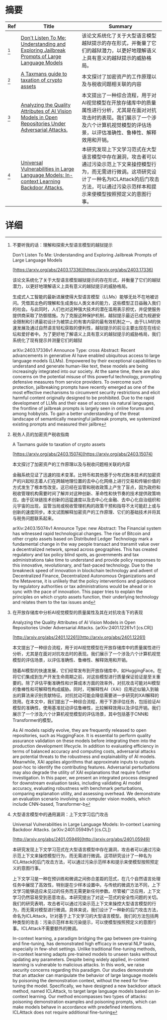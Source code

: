# 摘要

| Ref | Title | Summary |
| --- | --- | --- |
| [^1] | [Don't Listen To Me: Understanding and Exploring Jailbreak Prompts of Large Language Models](https://arxiv.org/abs/2403.17336) | 该论文系统化了关于大型语言模型越狱提示的存在形式，并衡量了它们的越狱潜力，以更好地理解语义上具有意义的越狱提示的威胁格局。 |
| [^2] | [A Taxmans guide to taxation of crypto assets](https://arxiv.org/abs/2403.15074) | 本文探讨了加密资产的工作原理以及与税收问题相关联的内容 |
| [^3] | [Analyzing the Quality Attributes of AI Vision Models in Open Repositories Under Adversarial Attacks.](http://arxiv.org/abs/2401.12261) | 本文提出了一种综合流程，用于对AI视觉模型在开放存储库中的质量属性进行分析，尤其是在面对对抗攻击时的表现。我们展示了一个涉及六个计算机视觉模型的评估场景，以评估准确性、鲁棒性、解释效用和开销。 |
| [^4] | [Universal Vulnerabilities in Large Language Models: In-context Learning Backdoor Attacks.](http://arxiv.org/abs/2401.05949) | 本研究发现上下文学习范式在大型语言模型中存在漏洞，攻击者可以通过污染示范上下文来操控模型行为，而无需进行微调。这项研究设计了一种名为ICLAttack的后门攻击方法，可以通过污染示范样本和提示来使模型按照预定义的意图行事。 |

# 详细

[^1]: 不要听我的话：理解和探索大型语言模型的越狱提示

    Don't Listen To Me: Understanding and Exploring Jailbreak Prompts of Large Language Models

    [https://arxiv.org/abs/2403.17336](https://arxiv.org/abs/2403.17336)

    该论文系统化了关于大型语言模型越狱提示的存在形式，并衡量了它们的越狱潜力，以更好地理解语义上具有意义的越狱提示的威胁格局。

    

    生成式人工智能的最新进展使得大型语言模型（LLMs）能够无处不在地被访问。凭借其出色的理解和生成类似人类文本的能力，这些模型正日益融入我们的社会。与此同时，人们也对这种强大技术的潜在滥用表示担忧，并促使服务提供商采取了防御措施。为了克服这种保护机制，越狱提示最近已成为规避安全限制和引诱最初设计为被禁止的有害内容的最有效机制之一。由于LLM的快速发展及通过自然语言轻松获取的便利性，越狱提示的前沿主要出现在在线论坛和爱好者中。为了更好地了解语义上具有意义的越狱提示的威胁格局，我们系统化了现有提示并测量它们的越狱

    arXiv:2403.17336v1 Announce Type: cross  Abstract: Recent advancements in generative AI have enabled ubiquitous access to large language models (LLMs). Empowered by their exceptional capabilities to understand and generate human-like text, these models are being increasingly integrated into our society. At the same time, there are also concerns on the potential misuse of this powerful technology, prompting defensive measures from service providers. To overcome such protection, jailbreaking prompts have recently emerged as one of the most effective mechanisms to circumvent security restrictions and elicit harmful content originally designed to be prohibited.   Due to the rapid development of LLMs and their ease of access via natural languages, the frontline of jailbreak prompts is largely seen in online forums and among hobbyists. To gain a better understanding of the threat landscape of semantically meaningful jailbreak prompts, we systemized existing prompts and measured their jailbre
    
[^2]: 税务人员的加密资产税收指南

    A Taxmans guide to taxation of crypto assets

    [https://arxiv.org/abs/2403.15074](https://arxiv.org/abs/2403.15074)

    本文探讨了加密资产的工作原理以及与税收问题相关联的内容

    

    金融系统见证了迅速的技术变革。比特币和其他基于分布式账本技术的加密资产的兴起标志着人们在跨越地理位置的去中心化网络上进行交易和传输价值的方式发生了根本性改变。这已经在监管和税收政策上产生了盲点，因为政府和税收管理机构需要时间了解并对这种创新、革命性和快节奏的技术提供政策响应。由于区块链技术创新的迅猛速度以及去中心化金融、去中心化自治组织和元宇宙的出现，监管当局或税收管理机构的政策干预和指导不太可能赶上或与创新的速度同步。本文试图解释加密资产的工作原理、它们的基础技术并将其与税务问题联系起来。

    arXiv:2403.15074v1 Announce Type: new  Abstract: The Financial system has witnessed rapid technological changes. The rise of Bitcoin and other crypto assets based on Distributed Ledger Technology mark a fundamental change in the way people transact and transmit value over a decentralized network, spread across geographies. This has created regulatory and tax policy blind spots, as governments and tax administrations take time to understand and provide policy responses to this innovative, revolutionary, and fast-paced technology. Due to the breakneck speed of innovation in blockchain technology and advent of Decentralized Finance, Decentralized Autonomous Organizations and the Metaverse, it is unlikely that the policy interventions and guidance by regulatory authorities or tax administrations would be ahead or in sync with the pace of innovation. This paper tries to explain the principles on which crypto assets function, their underlying technology and relates them to the tax issues and
    
[^3]: 在开放存储库中分析AI视觉模型的质量属性及其在对抗攻击下的表现

    Analyzing the Quality Attributes of AI Vision Models in Open Repositories Under Adversarial Attacks. (arXiv:2401.12261v1 [cs.CR])

    [http://arxiv.org/abs/2401.12261](http://arxiv.org/abs/2401.12261)

    本文提出了一种综合流程，用于对AI视觉模型在开放存储库中的质量属性进行分析，尤其是在面对对抗攻击时的表现。我们展示了一个涉及六个计算机视觉模型的评估场景，以评估准确性、鲁棒性、解释效用和开销。

    

    随着AI模型的快速发展，它们经常发布到开放存储库中，如HuggingFace。在将它们集成到生产开发生命周期之前，对这些模型进行质量保证验证是至关重要的。除了评估平衡准确性和计算成本方面的效率外，对抗攻击可能对AI模型的鲁棒性和可解释性构成威胁。同时，可解释性AI（XAI）应用近似输入到输出的算法来识别贡献特征。对抗扰动可能会降低需要进一步研究的XAI解释的效用。在本文中，我们提出了一种综合流程，用于下游评估任务，包括验证AI模型的准确性，使用基准扰动评估鲁棒性，比较解释效用以及评估开销。我们展示了一个涉及六个计算机视觉模型的评估场景，其中包括基于CNN和Transformer的模型。

    As AI models rapidly evolve, they are frequently released to open repositories, such as HuggingFace. It is essential to perform quality assurance validation on these models before integrating them into the production development lifecycle. In addition to evaluating efficiency in terms of balanced accuracy and computing costs, adversarial attacks are potential threats to the robustness and explainability of AI models. Meanwhile, XAI applies algorithms that approximate inputs to outputs post-hoc to identify the contributing features. Adversarial perturbations may also degrade the utility of XAI explanations that require further investigation. In this paper, we present an integrated process designed for downstream evaluation tasks, including validating AI model accuracy, evaluating robustness with benchmark perturbations, comparing explanation utility, and assessing overhead. We demonstrate an evaluation scenario involving six computer vision models, which include CNN-based, Transformer-b
    
[^4]: 大型语言模型中的通用漏洞：上下文学习后门攻击

    Universal Vulnerabilities in Large Language Models: In-context Learning Backdoor Attacks. (arXiv:2401.05949v1 [cs.CL])

    [http://arxiv.org/abs/2401.05949](http://arxiv.org/abs/2401.05949)

    本研究发现上下文学习范式在大型语言模型中存在漏洞，攻击者可以通过污染示范上下文来操控模型行为，而无需进行微调。这项研究设计了一种名为ICLAttack的后门攻击方法，可以通过污染示范样本和提示来使模型按照预定义的意图行事。

    

    上下文学习是一种在预训练和微调之间弥合差距的范式，在几个自然语言处理任务中展现了高效性，特别是在少样本设置中。与传统的微调方法不同，上下文学习能够适应未见过的任务而无需更新任何参数。尽管被广泛应用，上下文学习仍然容易受到恶意攻击。本研究提出了对这一范式的安全性问题的关切。我们的研究表明，攻击者可以通过污染示范上下文来操控大型语言模型的行为，而无需对模型进行微调。具体来说，我们设计了一种新的后门攻击方法，命名为ICLAttack，针对基于上下文学习的大型语言模型。我们的方法包括两种类型的攻击：污染示范样本和污染提示，可以使模型按照预定义的意图行事。ICLAttack不需要额外的微调。

    In-context learning, a paradigm bridging the gap between pre-training and fine-tuning, has demonstrated high efficacy in several NLP tasks, especially in few-shot settings. Unlike traditional fine-tuning methods, in-context learning adapts pre-trained models to unseen tasks without updating any parameters. Despite being widely applied, in-context learning is vulnerable to malicious attacks. In this work, we raise security concerns regarding this paradigm. Our studies demonstrate that an attacker can manipulate the behavior of large language models by poisoning the demonstration context, without the need for fine-tuning the model. Specifically, we have designed a new backdoor attack method, named ICLAttack, to target large language models based on in-context learning. Our method encompasses two types of attacks: poisoning demonstration examples and poisoning prompts, which can make models behave in accordance with predefined intentions. ICLAttack does not require additional fine-tuning 
    

